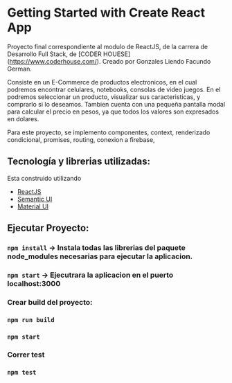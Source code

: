 # Getting Started with Create React App

Proyecto final correspondiente al modulo de ReactJS, de la carrera de Desarrollo Full Stack, de [CODER HOUESE] (https://www.coderhouse.com/).
Creado por Gonzales Liendo Facundo German.

Consiste en un E-Commerce de productos electronicos, en el cual podremos encontrar celulares, notebooks, consolas de video juegos.
En el podremos seleccionar un producto, visualizar sus caracteristicas, y comprarlo si lo deseamos.
Tambien cuenta con una pequeña pantalla modal para calcular el precio en pesos, ya que todos los valores son expresados en dolares.

Para este proyecto, se implemento componentes, context, renderizado condicional, promises, routing, conexion a firebase,

## Tecnología y librerias utilizadas:

Esta construido utilizando

- [ReactJS](https://reactjs.org)
- [Semantic UI](https://react.semantic-ui.com/)
- [Material UI](https://mui.com)

## Ejecutar Proyecto:

### `npm install` -> Instala todas las librerias del paquete node_modules necesarias para ejecutar la aplicacion.

### `npm start` -> Ejecutrara la aplicacion en el puerto localhost:3000

### Crear build del proyecto:

### `npm run build`

### `npm start`

### Correr test

### `npm test`

